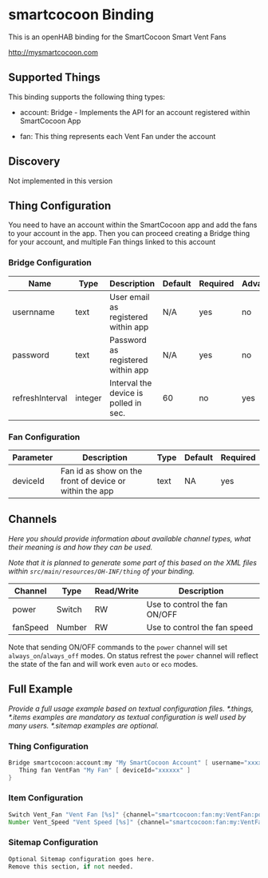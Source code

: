 # smartcocoon Binding

This is an openHAB binding for the SmartCocoon Smart Vent Fans

http://mysmartcocoon.com


## Supported Things


This binding supports the following thing types:

- account: Bridge - Implements the API for an account registered within SmartCocoon App

- fan: This thing represents each Vent Fan under the account


## Discovery

Not implemented in this version

## Thing Configuration

You need to have an account within the SmartCocoon app and add the fans to your account in the app.
Then you can proceed creating a Bridge thing for your account, and multiple Fan things linked to this account


### Bridge Configuration

| Name            | Type    | Description                           | Default | Required | Advanced |
|-----------------|---------|---------------------------------------|---------|----------|----------|
| usernname       | text    | User email as registered within app   | N/A     | yes      | no       |
| password        | text    | Password as registered within app     | N/A     | yes      | no       |
| refreshInterval | integer | Interval the device is polled in sec. | 60      | no       | yes      |

### Fan Configuration

| Parameter | Description                                                             | Type   | Default  | Required |
|-----------|-------------------------------------------------------------------------|--------|----------|----------|
| deviceId  | Fan id as show on the front of device or within the app                 | text   | NA       | yes      |


## Channels

_Here you should provide information about available channel types, what their meaning is and how they can be used._

_Note that it is planned to generate some part of this based on the XML files within ```src/main/resources/OH-INF/thing``` of your binding._

| Channel | Type   | Read/Write | Description                   |
|---------|--------|------------|-------------------------------|
| power   | Switch | RW         | Use to control the fan ON/OFF |
| fanSpeed| Number | RW         | Use to control the fan speed  |

Note that sending ON/OFF commands to the `power` channel will set `always_on`/`always_off` modes.
On status refrest the `power` channel will reflect the state of the fan and will work even `auto` or `eco` modes.

## Full Example

_Provide a full usage example based on textual configuration files._
_*.things, *.items examples are mandatory as textual configuration is well used by many users._
_*.sitemap examples are optional._

### Thing Configuration

```java
Bridge smartcocoon:account:my "My SmartCocoon Account" [ username="xxxx@xxxx.xxx", password="xxxxxxxx"] {
   Thing fan VentFan "My Fan" [ deviceId="xxxxxx" ]
}
```

### Item Configuration

```java
Switch Vent_Fan "Vent Fan [%s]" {channel="smartcocoon:fan:my:VentFan:power"}
Number Vent_Speed "Vent Speed [%s]" {channel="smartcocoon:fan:my:VentFan:power"}
```

### Sitemap Configuration

```perl
Optional Sitemap configuration goes here.
Remove this section, if not needed.
```

